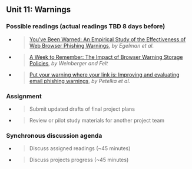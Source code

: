 ## Unit 11: Warnings

### Possible readings (actual readings TBD 8 days before)

  - > [<span class="underline">You’ve Been Warned: An Empirical Study of the Effectiveness of Web Browser Phishing Warnings</span>](http://www.guanotronic.com/~serge/papers/warned.pdf), *by Egelman et al.*

  - > [<span class="underline">A Week to Remember: The Impact of Browser Warning Storage Policies</span>](https://www.usenix.org/system/files/conference/soups2016/soups2016-paper-weinberger.pdf), *by Weinberger and Felt*

  - > [<span class="underline">Put your warning where your link is: Improving and evaluating email phishing warnings</span>](https://dl.acm.org/doi/pdf/10.1145/3290605.3300748), *by Petelka et al.*

### Assignment

  - > Submit updated drafts of final project plans

  - > Review or pilot study materials for another project team

### Synchronous discussion agenda

  - > Discuss assigned readings (\~45 minutes)

  - > Discuss projects progress (\~45 minutes)
